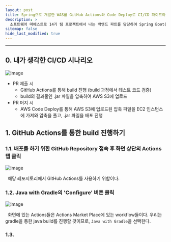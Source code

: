 ```yaml
---
layout: post
title: Spring으로 개발한 WAS를 GitHub Actions와 Code Deploy로 CI/CD 파이프라인 구축하기
description: >
  소프트웨어 마에스트로 14기 팀 프로젝트에서 나는 백엔드 파트를 담당하여 Spring Boot를 통한 WAS 개발을 하게 되었다. WAS를 AWS EC2에 배포하는 과정을 직접 겪어보고, 기록하기 위해 게시글을 작성하게 되었다.
sitemap: false
hide_last_modified: true
---
```


---

## 0. 내가 생각한 CI/CD 시나리오

![image](https://user-images.githubusercontent.com/68031450/256619538-094de40f-7e51-40f0-88c9-355b04275fc7.png)

- PR 제출 시
    - GitHub Actions를 통해 build 진행 (build 과정에서 테스트 코드 검증)
    - build의 결과물인 .jar 파일을 압축하여 AWS S3에 업로드
- PR 머지 시
    - AWS Code Deploy를 통해 AWS S3에 업로드된 압축 파일을 EC2 인스턴스에 가져와 압축을 풀고, .jar 파일을 배포 진행

## 1. GitHub Actions를 통한 build 진행하기

### 1.1. 배포를 하기 위한 GitHub Repository 접속 후 화면 상단의 Actions 탭 클릭

![image](https://user-images.githubusercontent.com/68031450/256623233-5e692b02-8165-4229-baa4-ba5b41e75acb.png)

&nbsp; 해당 레포지토리에서 GitHub Actions를 사용하기 위함이다.


### 1.2. Java with Gradle의 'Configure' 버튼 클릭

![image](https://user-images.githubusercontent.com/68031450/256624080-d0ce1622-eb45-440c-bd4a-7daea5a46446.png)

&nbsp; 화면에 있는 Actions들은 Actions Market Place에 있는 workflow들이다. 우리는 gradle을 통한 java build를 진행할 것이므로, `Java with Gradle`을 선택한다.

### 1.3. 